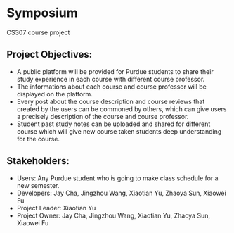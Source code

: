 # Symposium

CS307 course project

## Project Objectives:
- A public platform will be provided for Purdue students to share their study experience in each course with different course professor. 
- The informations about each course and course professor will be displayed on the platform.
- Every post about the course description and course reviews that created by the users can be commoned by others, which can give users a precisely description of the course and course professor.  
- Student past study notes can be uploaded and shared for different course which will give new course taken students deep understanding for the course. 

## Stakeholders:
- Users: Any Purdue student who is  going to make class schedule for a new semester.
- Developers: Jay Cha, Jingzhou Wang, Xiaotian Yu, Zhaoya Sun, Xiaowei Fu
- Project Leader: Xiaotian Yu
- Project Owner: Jay Cha, Jingzhou Wang, Xiaotian Yu, Zhaoya Sun, Xiaowei Fu
